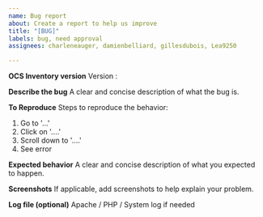 ```yaml
---
name: Bug report
about: Create a report to help us improve
title: "[BUG]"
labels: bug, need approval
assignees: charleneauger, damienbelliard, gillesdubois, Lea9250

---
```


**OCS Inventory version**
Version : 

**Describe the bug**
A clear and concise description of what the bug is.

**To Reproduce**
Steps to reproduce the behavior:
1. Go to '...'
2. Click on '....'
3. Scroll down to '....'
4. See error

**Expected behavior**
A clear and concise description of what you expected to happen.

**Screenshots**
If applicable, add screenshots to help explain your problem.

**Log file (optional)**
Apache / PHP / System log if needed
